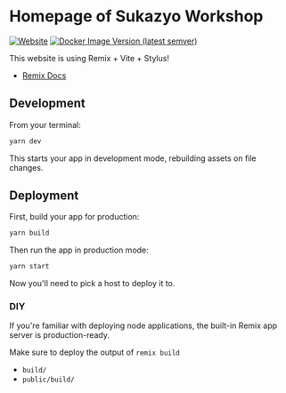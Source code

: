 # Homepage of Sukazyo Workshop

[![Website](https://img.shields.io/website?url=https%3A%2F%2Fsukazyo.cc%2F&up_message=ON&up_color=mediumseagreen&down_message=down&down_color=red&label=Homepage)](https://sukazyo.cc/)
[![Docker Image Version (latest semver)](https://img.shields.io/docker/v/sukazyoworkshop/sworkshop-home?label=Latest%20on%20Docker)](https://hub.docker.com/r/sukazyoworkshop/sworkshop-home)

This website is using Remix + Vite + Stylus!

- [Remix Docs](https://remix.run/docs)

## Development

From your terminal:

```sh
yarn dev
```

This starts your app in development mode, rebuilding assets on file changes.

## Deployment

First, build your app for production:

```sh
yarn build
```

Then run the app in production mode:

```sh
yarn start
```

Now you'll need to pick a host to deploy it to.

### DIY

If you're familiar with deploying node applications, the built-in Remix app server is production-ready.

Make sure to deploy the output of `remix build`

- `build/`
- `public/build/`
